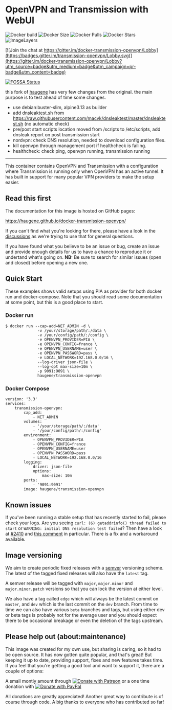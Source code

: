 # OpenVPN and Transmission with WebUI

![Docker build](https://github.com/edgd1er/docker-transmission-openvpn/workflows/Docker%20CI%20buildx%20armhf+amd64/badge.svg)
![Docker Size](https://badgen.net/docker/size/edgd1er/transmission-openvpn/latest/amd64?icon=docker&label=Size)
![Docker Pulls](https://badgen.net/docker/pulls/edgd1er/transmission-openvpn?icon=docker&label=Pulls)
![Docker Stars](https://badgen.net/docker/stars/edgd1er/transmission-openvpn?icon=docker&label=Stars)
![ImageLayers](https://badgen.net/docker/layers/edgd1er/transmission-openvpn?icon=docker&label=Layers)

[![Join the chat at https://gitter.im/docker-transmission-openvpn/Lobby](https://badges.gitter.im/transmission-openvpn/Lobby.svg)](https://gitter.im/docker-transmission-openvpn/Lobby?utm_source=badge&utm_medium=badge&utm_campaign=pr-badge&utm_content=badge)

[![FOSSA Status](https://app.fossa.io/api/projects/git%2Bgithub.com%2Fkylemanna%2Fdocker-openvpn.svg?type=shield)](https://app.fossa.io/projects/git%2Bgithub.com%2Fkylemanna%2Fdocker-openvpn?ref=badge_shield)

this fork of [haugene](https://github.com/haugene/docker-transmission-openvpn) has very few changes from the original. the main purpose is to test ahead of time some changes.
- use debian:buster-slim, alpine3.13 as builder
- add dnsleaktest.sh from https://raw.githubusercontent.com/macvk/dnsleaktest/master/dnsleaktest.sh (no automatic check)
- pre/post start scripts location moved from /scripts to /etc/scripts, add dnsleak report on post transmission start
- nordvpn: check DNS resolution, needed to download configuration files.
- kill openvpn through management port if healthcheck is failing.
- healthcheck: check ping, openvpn running, transmission running
--------------------------------------------------------------------------------

This container contains OpenVPN and Transmission with a configuration
where Transmission is running only when OpenVPN has an active tunnel.
It has built in support for many popular VPN providers to make the setup easier.

## Read this first

The documentation for this image is hosted on GitHub pages:

https://haugene.github.io/docker-transmission-openvpn/

If you can't find what you're looking for there, please have a look
in the [discussions](https://github.com/haugene/docker-transmission-openvpn/discussions)
as we're trying to use that for general questions.

If you have found what you believe to be an issue or bug, create an issue and provide
enough details for us to have a chance to reproduce it or undertand what's going on.
**NB:** Be sure to search for similar issues (open and closed) before opening a new one.

## Quick Start

These examples shows valid setups using PIA as provider for both
docker run and docker-compose. Note that you should read some documentation
at some point, but this is a good place to start.

### Docker run

```
$ docker run --cap-add=NET_ADMIN -d \
              -v /your/storage/path/:/data \
              -v /your/config/path/:/config \
              -e OPENVPN_PROVIDER=PIA \
              -e OPENVPN_CONFIG=france \
              -e OPENVPN_USERNAME=user \
              -e OPENVPN_PASSWORD=pass \
              -e LOCAL_NETWORK=192.168.0.0/16 \
              --log-driver json-file \
              --log-opt max-size=10m \
              -p 9091:9091 \
              haugene/transmission-openvpn
```

### Docker Compose
```
version: '3.3'
services:
    transmission-openvpn:
        cap_add:
            - NET_ADMIN
        volumes:
            - '/your/storage/path/:/data'
            - '/your/config/path/:/config'
        environment:
            - OPENVPN_PROVIDER=PIA
            - OPENVPN_CONFIG=france
            - OPENVPN_USERNAME=user
            - OPENVPN_PASSWORD=pass
            - LOCAL_NETWORK=192.168.0.0/16
        logging:
            driver: json-file
            options:
                max-size: 10m
        ports:
            - '9091:9091'
        image: haugene/transmission-openvpn
```

## Known issues

If you've been running a stable setup that has recently started to fail, please check your logs.
Are you seeing `curl: (6) getaddrinfo() thread failed to start` or `WARNING: initial DNS resolution test failed`?
Then have a look at [#2410](https://github.com/haugene/docker-transmission-openvpn/issues/2410)
and [this comment](https://github.com/haugene/docker-transmission-openvpn/issues/2410#issuecomment-1319299598)
in particular. There is a fix and a workaround available.

## Image versioning

We aim to create periodic fixed releases with a [semver](https://semver.org/) versioning scheme.
The latest of the tagged fixed releases will also have the `latest` tag.

A semver release will be tagged with `major`, `major.minor` and `major.minor.patch` versions so that you can lock
the version at either level.

We also have a tag called `edge` which will always be the latest commit on `master`, and `dev` which is the last commit on the `dev` branch.
From time to time we can also have various `beta` branches and tags, but using either dev or beta tags is probably not for the average user
and you should expect there to be occasional breakage or even the deletion of the tags upstream.

## Please help out (about:maintenance)
This image was created for my own use, but sharing is caring, so it had to be open source.
It has now gotten quite popular, and that's great! But keeping it up to date, providing support, fixes
and new features takes time. If you feel that you're getting a good tool and want to support it, there are a couple of options:

A small montly amount through [![Donate with Patreon](images/patreon.png)](https://www.patreon.com/haugene) or
a one time donation with [![Donate with PayPal](https://img.shields.io/badge/Donate-PayPal-green.svg)](https://www.paypal.com/cgi-bin/webscr?cmd=_s-xclick&hosted_button_id=73XHRSK65KQYC)

All donations are greatly appreciated! Another great way to contribute is of course through code.
A big thanks to everyone who has contributed so far!

